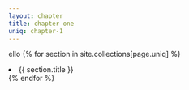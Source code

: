 ```yaml
---
layout: chapter
title: chapter one
uniq: chapter-1
---
```

ello
{% for section in site.collections[page.uniq] %}
<li>{{ section.title }}</li>
{% endfor %}
